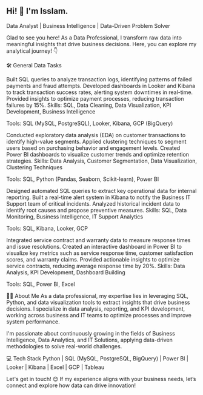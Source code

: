 ## Hi! 👋 I'm Isslam.

Data Analyst | Business Intelligence | Data-Driven Problem Solver

Glad to see you here! As a Data Professional, I transform raw data into meaningful insights that drive business decisions. Here, you can explore my analytical journey! 👇

🛠️ General Data Tasks

Built SQL queries to analyze transaction logs, identifying patterns of failed payments and fraud attempts.
Developed dashboards in Looker and Kibana to track transaction success rates, alerting system downtimes in real-time.
Provided insights to optimize payment processes, reducing transaction failures by 15%.
Skills: SQL, Data Cleaning, Data Visualization, KPI Development, Business Intelligence

Tools: SQL (MySQL, PostgreSQL), Looker, Kibana, GCP (BigQuery)

Conducted exploratory data analysis (EDA) on customer transactions to identify high-value segments.
Applied clustering techniques to segment users based on purchasing behavior and engagement levels.
Created Power BI dashboards to visualize customer trends and optimize retention strategies.
Skills: Data Analysis, Customer Segmentation, Data Visualization, Clustering Techniques

Tools: SQL, Python (Pandas, Seaborn, Scikit-learn), Power BI

Designed automated SQL queries to extract key operational data for internal reporting.
Built a real-time alert system in Kibana to notify the Business IT Support team of critical incidents.
Analyzed historical incident data to identify root causes and propose preventive measures.
Skills: SQL, Data Monitoring, Business Intelligence, IT Support Analytics

Tools: SQL, Kibana, Looker, GCP

Integrated service contract and warranty data to measure response times and issue resolutions.
Created an interactive dashboard in Power BI to visualize key metrics such as service response time, customer satisfaction scores, and warranty claims.
Provided actionable insights to optimize service contracts, reducing average response time by 20%.
Skills: Data Analysis, KPI Development, Dashboard Building

Tools: SQL, Power BI, Excel

👩‍💻 About Me As a data professional, my expertise lies in leveraging SQL, Python, and data visualization tools to extract insights that drive business decisions. I specialize in data analysis, reporting, and KPI development, working across business and IT teams to optimize processes and improve system performance.

I'm passionate about continuously growing in the fields of Business Intelligence, Data Analytics, and IT Solutions, applying data-driven methodologies to solve real-world challenges.

💻 Tech Stack Python | SQL (MySQL, PostgreSQL, BigQuery) | Power BI | Looker | Kibana | Excel | GCP | Tableau

Let's get in touch! 😊 If my experience aligns with your business needs, let’s connect and explore how data can drive innovation!
